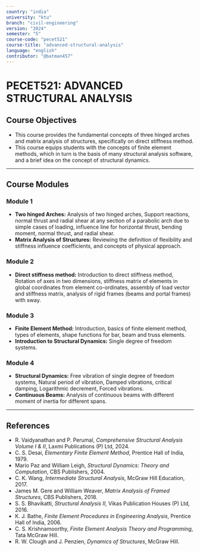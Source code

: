 ```yaml
---
country: "india"
university: "ktu"
branch: "civil-engineering"
version: "2024"
semester: "5"
course-code: "pecet521"
course-title: "advanced-structural-analysis"
language: "english"
contributor: "@batman457"
---
```


# PECET521: ADVANCED STRUCTURAL ANALYSIS

## Course Objectives
- This course provides the fundamental concepts of three hinged arches and matrix analysis of structures, specifically on direct stiffness method.
- This course equips students with the concepts of finite element methods, which in turn is the basis of many structural analysis software, and a brief idea on the concept of structural dynamics.

---

## Course Modules

### Module 1
- **Two hinged Arches:** Analysis of two hinged arches, Support reactions, normal thrust and radial shear at any section of a parabolic arch due to simple cases of loading, influence line for horizontal thrust, bending moment, normal thrust, and radial shear.
- **Matrix Analysis of Structures:** Reviewing the definition of flexibility and stiffness influence coefficients, and concepts of physical approach.

### Module 2
- **Direct stiffness method:** Introduction to direct stiffness method, Rotation of axes in two dimensions, stiffness matrix of elements in global coordinates from element co-ordinates, assembly of load vector and stiffness matrix, analysis of rigid frames (beams and portal frames) with sway.

### Module 3
- **Finite Element Method:** Introduction, basics of finite element method, types of elements, shape functions for bar, beam and truss elements.
- **Introduction to Structural Dynamics:** Single degree of freedom systems.

### Module 4
- **Structural Dynamics:** Free vibration of single degree of freedom systems, Natural period of vibration, Damped vibrations, critical damping, Logarithmic decrement, Forced vibrations.
- **Continuous Beams:** Analysis of continuous beams with different moment of inertia for different spans.

---

## References
- R. Vaidyanathan and P. Perumal, *Comprehensive Structural Analysis Volume I & II*, Laxmi Publications (P) Ltd, 2024.
- C. S. Desai, *Elementary Finite Element Method*, Prentice Hall of India, 1979.
- Mario Paz and William Leigh, *Structural Dynamics: Theory and Computation*, CBS Publishers, 2004.
- C. K. Wang, *Intermediate Structural Analysis*, McGraw Hill Education, 2017.
- James M. Gere and William Weaver, *Matrix Analysis of Framed Structures*, CBS Publishers, 2018.
- S. S. Bhavikatti, *Structural Analysis II*, Vikas Publication Houses (P) Ltd, 2016.
- K. J. Bathe, *Finite Element Procedures in Engineering Analysis*, Prentice Hall of India, 2006.
- C. S. Krishnamoorthy, *Finite Element Analysis Theory and Programming*, Tata McGraw Hill.
- R. W. Clough and J. Penzien, *Dynamics of Structures*, McGraw Hill.
